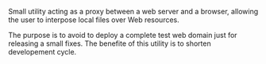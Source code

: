 Small utility acting as a proxy between a web server and a browser, allowing the user to interpose local files over Web resources.

The purpose is to avoid to deploy a complete test web domain just for releasing a small fixes. The benefite of this utility is to shorten developement cycle.